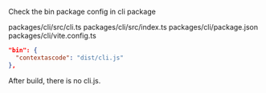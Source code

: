 Check the bin package config in cli package

<Files>
packages/cli/src/cli.ts
packages/cli/src/index.ts
packages/cli/package.json
packages/cli/vite.config.ts
</Files>

```json
"bin": {
  "contextascode": "dist/cli.js"
},
```

After build, there is no cli.js.
